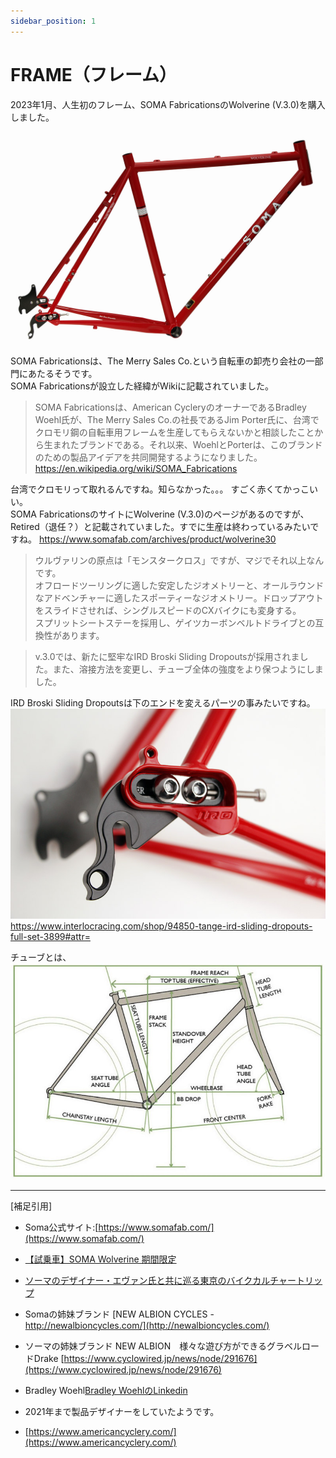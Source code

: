 ```yaml
---
sidebar_position: 1
---
```


# FRAME（フレーム）

2023年1月、人生初のフレーム、SOMA FabricationsのWolverine (V.3.0)を購入しました。  
![alt](img/soma_wolverine3_frm_red_rev1200.jpg)  
SOMA Fabricationsは、The Merry Sales Co.という自転車の卸売り会社の一部門にあたるそうです。  
SOMA Fabricationsが設立した経緯がWikiに記載されていました。

> SOMA Fabricationsは、American CycleryのオーナーであるBradley Woehl氏が、The Merry Sales Co.の社長であるJim Porter氏に、台湾でクロモリ鋼の自転車用フレームを生産してもらえないかと相談したことから生まれたブランドである。それ以来、WoehlとPorterは、このブランドのための製品アイデアを共同開発するようになりました。
> https://en.wikipedia.org/wiki/SOMA_Fabrications

台湾でクロモリって取れるんですね。知らなかった。。。
すごく赤くてかっこいい。  
SOMA FabricationsのサイトにWolverine (V.3.0)のページがあるのですが、Retired（退任？）と記載されていました。すでに生産は終わっているみたいですね。
<https://www.somafab.com/archives/product/wolverine30>

> ウルヴァリンの原点は「モンスタークロス」ですが、マジでそれ以上なんです。  
> オフロードツーリングに適した安定したジオメトリーと、オールラウンドなアドベンチャーに適したスポーティーなジオメトリー。ドロップアウトをスライドさせれば、シングルスピードのCXバイクにも変身する。  
> スプリットシートステーを採用し、ゲイツカーボンベルトドライブとの互換性があります。


> v.3.0では、新たに堅牢なIRD Broski Sliding Dropoutsが採用されました。また、溶接方法を変更し、チューブ全体の強度をより保つようにしました。
>
IRD Broski Sliding Dropoutsは下のエンドを変えるパーツの事みたいですね。
![alt](img/soma_wolverine3_red_broski_800.jpg)
<https://www.interlocracing.com/shop/94850-tange-ird-sliding-dropouts-full-set-3899#attr=>

チューブとは、
![alt](img/geometry.jpg)

----
[補足引用]

- Soma公式サイト:[https://www.somafab.com/](https://www.somafab.com/)

- [【試乗車】SOMA Wolverine 期間限定](https://ysroad.co.jp/higashiyamato/2018/07/02/31590)
- [ソーマのデザイナー・エヴァン氏と共に巡る東京のバイクカルチャートリップ](https://www.cyclowired.jp/lifenews/node/235638)


- Somaの姉妹ブランド [NEW ALBION CYCLES - http://newalbioncycles.com/](http://newalbioncycles.com/)
- ソーマの姉妹ブランド NEW ALBION　様々な遊び方ができるグラベルロードDrake [https://www.cyclowired.jp/news/node/291676](https://www.cyclowired.jp/news/node/291676) 

- Bradley Woehl[Bradley WoehlのLinkedin](https://www.linkedin.com/in/bradley-woehl-22914813)
- 2021年まで製品デザイナーをしていたようです。

- [https://www.americancyclery.com/](https://www.americancyclery.com/)